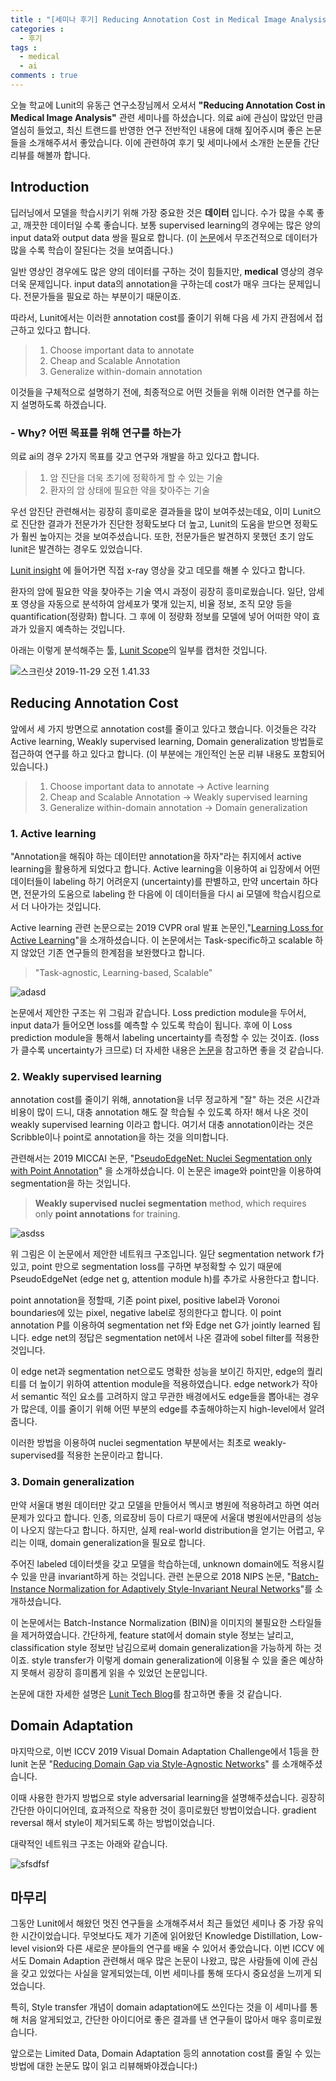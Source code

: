 ```yaml
---
title : "[세미나 후기] Reducing Annotation Cost in Medical Image Analysis (by Lunit)"
categories :
  - 후기
tags :
  - medical
  - ai
comments : true
---
```

오늘 학교에 Lunit의 유동근 연구소장님께서 오셔서 **"Reducing Annotation Cost in Medical Image Analysis"** 관련 세미나를 하셨습니다. 의료 ai에 관심이 많았던 만큼 열심히 들었고, 최신 트랜드를 반영한 연구 전반적인 내용에 대해 짚어주시며 좋은 논문들을 소개해주셔서 좋았습니다. 이에 관련하여 후기 및 세미나에서 소개한 논문들 간단리뷰를 해볼까 합니다.

## Introduction

딥러닝에서 모델을 학습시키기 위해 가장 중요한 것은 **데이터** 입니다. 수가 많을 수록 좋고, 깨끗한 데이터일 수록 좋습니다. 보통 supervised learning의 경우에는 많은 양의 input data와 output data 쌍을 필요로 합니다. (이 [논문](http://openaccess.thecvf.com/content_ECCV_2018/papers/Dhruv_Mahajan_Exploring_the_Limits_ECCV_2018_paper.pdf)에서 무조건적으로 데이터가 많을 수록 학습이 잘된다는 것을 보여줍니다.)

일반 영상인 경우에도 많은 양의 데이터를 구하는 것이 힘들지만, **medical** 영상의 경우 더욱 문제입니다. input data의 annotation을 구하는데 cost가 매우 크다는 문제입니다. 전문가들을 필요로 하는 부분이기 때문이죠.

따라서, Lunit에서는 이러한 annotation cost를 줄이기 위해 다음 세 가지 관점에서 접근하고 있다고 합니다.

> 1.  Choose important data to annotate
> 2.  Cheap and Scalable Annotation
> 3.  Generalize within-domain annotation

이것들을 구체적으로 설명하기 전에, 최종적으로 어떤 것들을 위해 이러한 연구를 하는지 설명하도록 하겠습니다.

### - Why? 어떤 목표를 위해 연구를 하는가

의료 ai의 경우 2가지 목표를 갖고 연구와 개발을 하고 있다고 합니다.
> 1. 암 진단을 더욱 초기에 정확하게 할 수 있는 기술
> 2. 환자의 암 상태에 필요한 약을 찾아주는 기술

우선 암진단 관련해서는 굉장히 흥미로운 결과들을 많이 보여주셨는데요, 이미 Lunit으로 진단한 결과가 전문가가 진단한 정확도보다 더 높고, Lunit의 도움을 받으면 정확도가 훨씬 높아지는 것을 보여주셨습니다. 또한, 전문가들은 발견하지 못했던 초기 암도 lunit은 발견하는 경우도 있었습니다.

[Lunit insight](https://insight.lunit.io/) 에 들어가면 직접 x-ray 영상을 갖고 데모를 해볼 수 있다고 합니다.

환자의 암에 필요한 약을 찾아주는 기술 역시 과정이 굉장히 흥미로웠습니다. 일단, 암세포 영상을 자동으로 분석하여 암세포가 몇개 있는지, 비율 정보, 조직 모양 등을 quantification(정량화) 합니다. 그 후에 이 정량화 정보를 모델에 넣어 어떠한 약이 효과가 있을지 예측하는 것입니다.

아래는 이렇게 분석해주는 툴, [Lunit Scope](https://scope.lunit.io/app)의 일부를 캡처한 것입니다.

![스크린샷 2019-11-29 오전 1.41.33](https://i.imgur.com/NsxCJLh.jpg)

## Reducing Annotation Cost

앞에서 세 가지 방면으로 annotation cost를 줄이고 있다고 했습니다. 이것들은 각각 Active learning, Weakly supervised learning, Domain generalization 방법들로 접근하여 연구를 하고 있다고 합니다. (이 부분에는 개인적인 논문 리뷰 내용도 포함되어 있습니다.)

> 1.  Choose important data to annotate -> Active learning
> 2.  Cheap and Scalable Annotation -> Weakly supervised learning
> 3.  Generalize within-domain annotation -> Domain generalization

### 1. Active learning

"Annotation을 해줘야 하는 데이터만 annotation을 하자"라는 취지에서 active learning을 활용하게 되었다고 합니다. Active learning을 이용하여 ai 입장에서 어떤 데이터들이 labeling 하기 어려운지 (uncertainty)를 판별하고, 만약 uncertain 하다면, 전문가의 도움으로 labeling 한 다음에 이 데이터들을 다시 ai 모델에 학습시킴으로서 더 나아가는 것입니다.

Active learning 관련 논문으로는 2019 CVPR oral 발표 논문인,"[Learning Loss for Active Learning](https://arxiv.org/abs/1905.03677)"을 소개하셨습니다. 이 논문에서는 Task-specific하고 scalable 하지 않았던 기존 연구들의 한계점을 보완했다고 합니다.

> "Task-agnostic, Learning-based, Scalable"

![adasd](https://i.imgur.com/woquCq9.png)

논문에서 제안한 구조는 위 그림과 같습니다. Loss prediction module을 두어서, input data가 들어오면 loss를 예측할 수 있도록 학습이 됩니다. 후에 이 Loss prediction module을 통해서 labeling uncertainty를 측정할 수 있는 것이죠. (loss가 클수록 uncertainty가 크므로) 더 자세한 내용은 [논문](https://arxiv.org/abs/1905.03677)을 참고하면 좋을 것 같습니다.

### 2. Weakly supervised learning

annotation cost를 줄이기 위해, annotation을 너무 정교하게 "잘" 하는 것은 시간과 비용이 많이 드니, 대충 annotation 해도 잘 학습될 수 있도록 하자! 해서 나온 것이 weakly supervised learning 이라고 합니다. 여기서 대충 annotation이라는 것은 Scribble이나 point로 annotation을 하는 것을 의미합니다.

관련해서는 2019 MICCAI 논문, "[PseudoEdgeNet: Nuclei Segmentation only with Point Annotation](https://arxiv.org/pdf/1906.02924.pdf)" 을 소개하셨습니다. 이 논문은 image와 point만을 이용하여 segmentation을 하는 것입니다.

> **Weakly supervised** **nuclei segmentation** method, which requires only **point annotations** for training.

![asdss](https://i.imgur.com/dCNX4Xv.png)

위 그림은 이 논문에서 제안한 네트워크 구조입니다. 일단 segmentation network f가 있고, point 만으로 segmentation loss를 구하면 부정확할 수 있기 때문에 PseudoEdgeNet (edge net g, attention module h)를 추가로 사용한다고 합니다.

point annotation을 정할때, 기존 point pixel, positive label과 Voronoi boundaries에 있는 pixel, negative label로 정의한다고 합니다. 이 point annotation P를 이용하여 segmentation net f와 Edge net G가 jointly learned 됩니다. edge net의 정답은 segmentation net에서 나온 결과에 sobel filter를 적용한 것입니다.

이 edge net과 segmentation net으로도 명확한 성능을 보이긴 하지만, edge의 퀄리티를 더 높이기 위하여 attention module을 적용하였습니다. edge network가 작아서 semantic 적인 요소를 고려하지 않고 무관한 배경에서도 edge들을 뽑아내는 경우가 많은데, 이를 줄이기 위해 어떤 부분의 edge를 추출해야하는지 high-level에서 알려줍니다.

이러한 방법을 이용하여 nuclei segmentation 부분에서는 최초로 weakly-supervised를 적용한 논문이라고 합니다.

### 3. Domain generalization

만약 서울대 병원 데이터만 갖고 모델을 만들어서 멕시코 병원에 적용하려고 하면 여러 문제가 있다고 합니다. 인종, 의료장비 등이 다르기 때문에 서울대 병원에서만큼의 성능이 나오지 않는다고 합니다. 하지만, 실제 real-world distribution을 얻기는 어렵고, 우리는 이때, domain generalization을 필요로 합니다.

주어진 labeled 데이터셋을 갖고 모델을 학습하는데, unknown domain에도 적용시킬 수 있을 만큼 invariant하게 하는 것입니다. 관련 논문으로 2018 NIPS 논문, "[Batch-Instance Normalization for Adaptively Style-Invariant Neural Networks](https://arxiv.org/pdf/1805.07925.pdf)"를 소개하셨습니다.

이 논문에서는 Batch-Instance Normalization (BIN)을 이미지의 불필요한 스타일들을 제거하였습니다. 간단하게, feature stat에서 domain style 정보는 날리고, classification style 정보만 남김으로써 domain generalization을 가능하게 하는 것이죠. style transfer가 이렇게 domain generalization에 이용될 수 있을 줄은 예상하지 못해서 굉장히 흥미롭게 읽을 수 있었던 논문입니다.

논문에 대한 자세한 설명은 [Lunit Tech Blog](https://blog.lunit.io/2018/05/25/batch-instance-normalization/)를 참고하면 좋을 것 같습니다.

## Domain Adaptation

마지막으로, 이번 ICCV 2019 Visual Domain Adaptation Challenge에서 1등을 한 lunit 논문 "[Reducing Domain Gap via Style-Agnostic Networks](https://arxiv.org/pdf/1910.11645.pdf)" 를 소개해주셨습니다.

이때 사용한 한가지 방법으로 style adversarial learning을 설명해주셨습니다. 굉장히 간단한 아이디어인데, 효과적으로 작용한 것이 흥미로웠던 방법이었습니다. gradient reversal 해서 style이 제거되도록 하는 방법이었습니다.

대략적인 네트워크 구조는 아래와 같습니다.

![sfsdfsf](https://i.imgur.com/Hac1sCD.png)

## 마무리

그동안 Lunit에서 해왔던 멋진 연구들을 소개해주셔서 최근 들었던 세미나 중 가장 유익한 시간이었습니다. 무엇보다도 제가 기존에 읽어왔던 Knowledge Distillation, Low-level vision와 다른 새로운 분야들의 연구를 배울 수 있어서 좋았습니다. 이번 ICCV 에서도 Domain Adaption 관련해서 매우 많은 논문이 나왔고, 많은 사람들에 이에 관심을 갖고 있었다는 사실을 알게되었는데, 이번 세미나를 통해 또다시 중요성을 느끼게 되었습니다.

특히, Style transfer 개념이 domain adaptation에도 쓰인다는 것을 이 세미나를 통해 처음 알게되었고, 간단한 아이디어로 좋은 결과를 낸 연구들이 많아서 매우 흥미로웠습니다.

앞으로는 Limited Data, Domain Adaptation 등의 annotation cost를 줄일 수 있는 방법에 대한 논문도 많이 읽고 리뷰해봐야겠습니다:)
